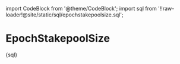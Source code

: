 import CodeBlock from '@theme/CodeBlock';
import sql from '!!raw-loader!@site/static/sql/epochstakepoolsize.sql';

# EpochStakepoolSize

<CodeBlock className='language-sql'>{sql}</CodeBlock>
